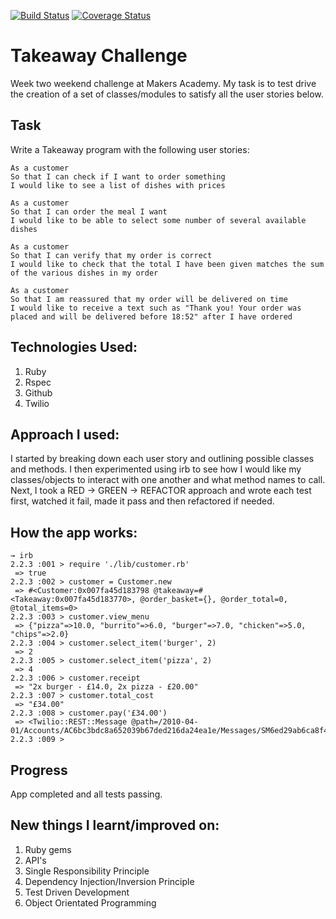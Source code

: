 [![Build Status](https://travis-ci.org/catherinestevenson/airport_challenge.svg?branch=master)](https://travis-ci.org/catherinestevenson/airport_challenge)   [![Coverage Status](https://coveralls.io/repos/catherinestevenson/takeaway-challenge/badge.svg?branch=master&service=github)](https://coveralls.io/github/catherinestevenson/takeaway-challenge?branch=master)

Takeaway Challenge
==================

Week two weekend challenge at Makers Academy. My task is to test drive the creation of a set of classes/modules to satisfy all the user stories below.

Task
-----
Write a Takeaway program with the following user stories:

```
As a customer
So that I can check if I want to order something
I would like to see a list of dishes with prices

As a customer
So that I can order the meal I want
I would like to be able to select some number of several available dishes

As a customer
So that I can verify that my order is correct
I would like to check that the total I have been given matches the sum of the various dishes in my order

As a customer
So that I am reassured that my order will be delivered on time
I would like to receive a text such as "Thank you! Your order was placed and will be delivered before 18:52" after I have ordered
```

## Technologies Used:

1. Ruby
2. Rspec
3. Github
4. Twilio

## Approach I used:

I started by breaking down each user story and outlining possible classes and methods. I then experimented using irb to see how I would like my classes/objects to interact with one another and what method names to call. Next, I took a RED -> GREEN -> REFACTOR approach and wrote each test first, watched it fail, made it pass and then refactored if needed.

## How the app works:

```
→ irb
2.2.3 :001 > require './lib/customer.rb'
 => true
2.2.3 :002 > customer = Customer.new
 => #<Customer:0x007fa45d183798 @takeaway=#<Takeaway:0x007fa45d183770>, @order_basket={}, @order_total=0, @total_items=0>
2.2.3 :003 > customer.view_menu
 => {"pizza"=>10.0, "burrito"=>6.0, "burger"=>7.0, "chicken"=>5.0, "chips"=>2.0}
2.2.3 :004 > customer.select_item('burger', 2)
 => 2
2.2.3 :005 > customer.select_item('pizza', 2)
 => 4
2.2.3 :006 > customer.receipt
 => "2x burger - £14.0, 2x pizza - £20.00"
2.2.3 :007 > customer.total_cost
 => "£34.00"
2.2.3 :008 > customer.pay('£34.00')
 => <Twilio::REST::Message @path=/2010-04-01/Accounts/AC6bc3bdc8a652039b67ded216da24ea1e/Messages/SM6ed29ab6ca8f4689a8c71bcd5d71542a>
2.2.3 :009 >
```

## Progress
App completed and all tests passing.

## New things I learnt/improved on:

  1. Ruby gems
  2. API's
  3. Single Responsibility Principle
  4. Dependency Injection/Inversion Principle
  5. Test Driven Development
  6. Object Orientated Programming
